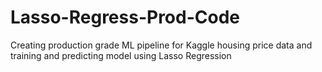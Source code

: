 # Lasso-Regress-Prod-Code
Creating production grade ML pipeline for Kaggle housing price data and training and predicting model using Lasso Regression

